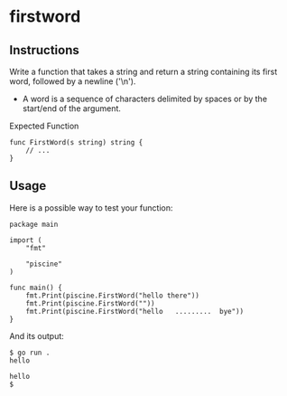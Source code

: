 # firstword
## Instructions

Write a function that takes a string and return a string containing its first word, followed by a newline ('\n').

-    A word is a sequence of characters delimited by spaces or by the start/end of the argument.

Expected Function
```
func FirstWord(s string) string {
    // ...
}
```
## Usage

Here is a possible way to test your function:
```
package main

import (
    "fmt"

    "piscine"
)

func main() {
    fmt.Print(piscine.FirstWord("hello there"))
    fmt.Print(piscine.FirstWord(""))
    fmt.Print(piscine.FirstWord("hello   .........  bye"))
}
```
And its output:
```
$ go run .
hello

hello
$
```
